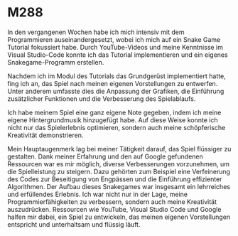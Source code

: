 # M288

In den vergangenen Wochen habe ich mich intensiv mit dem Programmieren auseinandergesetzt, wobei ich mich auf ein Snake Game Tutorial fokussiert habe. Durch YouTube-Videos und meine Kenntnisse im Visual Studio-Code konnte ich das Tutorial implementieren und ein eigenes Snakegame-Programm erstellen.

Nachdem ich im Modul des Tutorials das Grundgerüst implementiert hatte, fing ich an, das Spiel nach meinen eigenen Vorstellungen zu entwerfen. Unter anderem umfasste dies die Anpassung der Grafiken, die Einführung zusätzlicher Funktionen und die Verbesserung des Spielablaufs.

Ich habe meinem Spiel eine ganz eigene Note gegeben, indem ich meine eigene Hintergrundmusik hinzugefügt habe. Auf diese Weise konnte ich nicht nur das Spielerlebnis optimieren, sondern auch meine schöpferische Kreativität demonstrieren.

Mein Hauptaugenmerk lag bei meiner Tätigkeit darauf, das Spiel flüssiger zu gestalten. Dank meiner Erfahrung und den auf Google gefundenen Ressourcen war es mir möglich, diverse Verbesserungen vorzunehmen, um die Spielleistung zu steigern. Dazu gehörten zum Beispiel eine Verfeinerung des Codes zur Beseitigung von Engpässen und die Einführung effizienter Algorithmen. Der Aufbau dieses Snakegames war insgesamt ein lehrreiches und erfüllendes Erlebnis. Ich war nicht nur in der Lage, meine Programmierfähigkeiten zu verbessern, sondern auch meine Kreativität auszudrücken. Ressourcen wie YouTube, Visual Studio Code und Google halfen mir dabei, ein Spiel zu entwickeln, das meinen eigenen Vorstellungen entspricht und unterhaltsam und flüssig läuft.